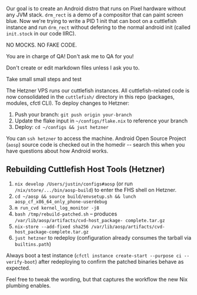 Our goal is to create an Android distro that runs on Pixel hardware without any JVM stack. `drm_rect` is a demo of a compositor that can paint screen blue. Now we're trying to write a PID 1 init that can boot on a cuttlefish instance and run `drm_rect` without defering to the normal android init (called `init.stock` in our code IIRC).

NO MOCKS. NO FAKE CODE.

You are in charge of QA! Don't ask me to QA for you!

Don't create or edit markdown files unless I ask you to.

Take small small steps and test

The Hetzner VPS runs our cuttlefish instances. All cuttlefish-related code is now consolidated in the `cuttlefish/` directory in this repo (packages, modules, cfctl CLI). To deploy changes to Hetzner:

1. Push your branch: `git push origin your-branch`
2. Update the flake input in `~/configs/flake.nix` to reference your branch
3. Deploy: `cd ~/configs && just hetzner`

You can `ssh hetzner` to access the machine. Android Open Source Project (`aosp`) source code is checked out in the homedir -- search this when you have questions about how Android works.

## Rebuilding Cuttlefish Host Tools (Hetzner)

1. `nix develop /Users/justin/configs#aosp` (or run `/nix/store/.../bin/aosp-build`) to
   enter the FHS shell on Hetzner.
2. `cd ~/aosp && source build/envsetup.sh && lunch aosp_cf_x86_64_only_phone-userdebug`
3. `m run_cvd kernel_log_monitor -j8`
4. `bash /tmp/rebuild-patched.sh` – produces `/var/lib/aosp/artifacts/cvd-host_package-
complete.tar.gz`
5. `nix-store --add-fixed sha256 /var/lib/aosp/artifacts/cvd-host_package-complete.tar.gz`
6. `just hetzner` to redeploy (configuration already consumes the tarball via
   `builtins.path`)

Always boot a test instance (`cfctl instance create-start --purpose ci --verify-boot`)
after redeploying to confirm the patched binaries behave as expected.

Feel free to tweak the wording, but that captures the workflow the new Nix plumbing
enables.
